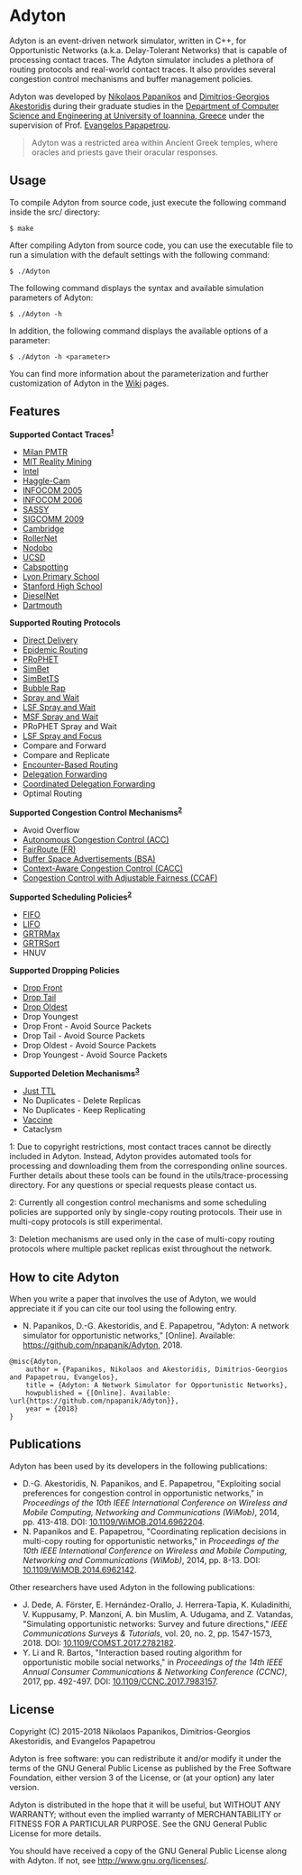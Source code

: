 Adyton
======

Adyton is an event-driven network simulator, written in C++, for Opportunistic Networks (a.k.a. Delay-Tolerant Networks) that is capable of processing contact traces. The Adyton simulator includes a plethora of routing protocols and real-world contact traces. It also provides several congestion control mechanisms and buffer management policies.

Adyton was developed by [Nikolaos Papanikos](http://cse.uoi.gr/~npapanik) and [Dimitrios-Georgios Akestoridis](http://cse.uoi.gr/~dakestor) during their graduate studies in the [Department of Computer Science and Engineering at University of Ioannina, Greece](http://cse.uoi.gr) under the supervision of Prof. [Evangelos Papapetrou](http://cse.uoi.gr/~epap).

> Adyton was a restricted area within Ancient Greek temples, where oracles and priests gave their oracular responses.


Usage
-----

To compile Adyton from source code, just execute the following command inside the src/ directory:
```
$ make
```

After compiling Adyton from source code, you can use the executable file to run a simulation with the default settings with the following command:
```
$ ./Adyton
```

The following command displays the syntax and available simulation parameters of Adyton:
```
$ ./Adyton -h
```

In addition, the following command displays the available options of a parameter:
```
$ ./Adyton -h <parameter>
```

You can find more information about the parameterization and further customization of Adyton in the [Wiki](https://github.com/npapanik/Adyton/wiki) pages.


Features
--------

**Supported Contact Traces<sup>[1](#note1)</sup>**
* [Milan PMTR](https://crawdad.org/unimi/pmtr/20081201/)
* [MIT Reality Mining](https://crawdad.org/mit/reality/20050701/)
* [Intel](https://crawdad.org/cambridge/haggle/20090529/)
* [Haggle-Cam](https://crawdad.org/cambridge/haggle/20090529/)
* [INFOCOM 2005](https://crawdad.org/cambridge/haggle/20090529/)
* [INFOCOM 2006](https://crawdad.org/cambridge/haggle/20090529/)
* [SASSY](https://crawdad.org/st_andrews/sassy/20110603/)
* [SIGCOMM 2009](https://crawdad.org/thlab/sigcomm2009/20120715/)
* [Cambridge](https://crawdad.org/upmc/content/20061117/)
* [RollerNet](https://crawdad.org/upmc/rollernet/20090202/)
* [Nodobo](https://crawdad.org/strath/nodobo/20110323/)
* [UCSD](https://www.sysnet.ucsd.edu/wtd/)
* [Cabspotting](https://crawdad.org/epfl/mobility/20090224/)
* [Lyon Primary School](http://www.sociopatterns.org/datasets/primary-school-temporal-network-data/)
* [Stanford High School](http://www.salathegroup.com/guide/school_2010.html)
* [DieselNet](https://crawdad.org/umass/diesel/20080914/)
* [Dartmouth](https://crawdad.org/dartmouth/campus/20090909/)

**Supported Routing Protocols**
* [Direct Delivery](https://doi.org/10.1109/TNET.2007.897962)
* [Epidemic Routing](http://issg.cs.duke.edu/epidemic/epidemic.pdf)
* [PRoPHET](https://datatracker.ietf.org/doc/rfc6693/)
* [SimBet](https://doi.org/10.1145/1288107.1288113)
* [SimBetTS](https://doi.org/10.1109/TMC.2008.161)
* [Bubble Rap](https://doi.org/10.1109/TMC.2010.246)
* [Spray and Wait](https://doi.org/10.1145/1080139.1080143)
* [LSF Spray and Wait](https://doi.org/10.1109/TMC.2008.172)
* [MSF Spray and Wait](https://doi.org/10.1109/TMC.2008.172)
* PRoPHET Spray and Wait
* [LSF Spray and Focus](https://doi.org/10.1109/PERCOMW.2007.108)
* Compare and Forward
* Compare and Replicate
* [Encounter-Based Routing](https://doi.org/10.1109/INFCOM.2009.5061994)
* [Delegation Forwarding](https://doi.org/10.1145/1374618.1374653)
* [Coordinated Delegation Forwarding](https://doi.org/10.1109/WiMOB.2014.6962142)
* Optimal Routing

**Supported Congestion Control Mechanisms<sup>[2](#note2)</sup>**
* Avoid Overflow
* [Autonomous Congestion Control (ACC)](https://doi.org/10.2514/6.2006-5970)
* [FairRoute (FR)](https://doi.org/10.1109/INFCOM.2009.5061993)
* [Buffer Space Advertisements (BSA)](https://doi.org/10.1007/978-3-642-21560-5_32)
* [Context-Aware Congestion Control (CACC)](https://doi.org/10.1109/MCOM.2014.6829943)
* [Congestion Control with Adjustable Fairness (CCAF)](https://doi.org/10.1109/WiMOB.2014.6962204)

**Supported Scheduling Policies<sup>[2](#note2)</sup>**
* [FIFO](https://doi.org/10.1145/1409985.1409994)
* [LIFO](https://doi.org/10.1145/1409985.1409994)
* [GRTRMax](https://doi.org/10.1109/COMSWA.2006.1665196)
* [GRTRSort](https://doi.org/10.1109/COMSWA.2006.1665196)
* HNUV

**Supported Dropping Policies**
* [Drop Front](https://doi.org/10.1145/1409985.1409994)
* [Drop Tail](https://doi.org/10.1145/1409985.1409994)
* [Drop Oldest](https://doi.org/10.1109/ISWC.2001.962117)
* Drop Youngest
* Drop Front - Avoid Source Packets
* Drop Tail - Avoid Source Packets
* Drop Oldest - Avoid Source Packets
* Drop Youngest - Avoid Source Packets

**Supported Deletion Mechanisms<sup>[3](#note3)</sup>**
* [Just TTL](https://doi.org/10.1109/TNET.2005.863461)
* No Duplicates - Delete Replicas
* No Duplicates - Keep Replicating
* [Vaccine](https://doi.org/10.1109/TNET.2005.863461)
* Cataclysm

<a name="note1">1</a>: Due to copyright restrictions, most contact traces cannot be directly included in Adyton. Instead, Adyton provides automated tools for processing and downloading them from the corresponding online sources. Further details about these tools can be found in the utils/trace-processing directory. For any questions or special requests please contact us.

<a name="note2">2</a>: Currently all congestion control mechanisms and some scheduling policies are supported only by single-copy routing protocols. Their use in multi-copy protocols is still experimental.

<a name="note3">3</a>: Deletion mechanisms are used only in the case of multi-copy routing protocols where multiple packet replicas exist throughout the network.


How to cite Adyton
------------------

When you write a paper that involves the use of Adyton, we would appreciate it if you can cite our tool using the following entry.

* N. Papanikos, D.-G. Akestoridis, and E. Papapetrou, "Adyton: A network simulator for opportunistic networks," [Online]. Available: <https://github.com/npapanik/Adyton>, 2018.

```
@misc{Adyton,
    author = {Papanikos, Nikolaos and Akestoridis, Dimitrios-Georgios and Papapetrou, Evangelos},
    title = {Adyton: A Network Simulator for Opportunistic Networks},
    howpublished = {[Online]. Available: \url{https://github.com/npapanik/Adyton}},
    year = {2018}
}
```


Publications
------------

Adyton has been used by its developers in the following publications:

* D.-G. Akestoridis, N. Papanikos, and E. Papapetrou, "Exploiting social preferences for congestion control in opportunistic networks," in _Proceedings of the 10th IEEE International Conference on Wireless and Mobile Computing, Networking and Communications (WiMob)_, 2014, pp. 413-418. DOI: [10.1109/WiMOB.2014.6962204](https://doi.org/10.1109/WiMOB.2014.6962204).
* N. Papanikos and E. Papapetrou, "Coordinating replication decisions in multi-copy routing for opportunistic networks," in _Proceedings of the 10th IEEE International Conference on Wireless and Mobile Computing, Networking and Communications (WiMob)_, 2014, pp. 8-13. DOI: [10.1109/WiMOB.2014.6962142](https://doi.org/10.1109/WiMOB.2014.6962142).

Other researchers have used Adyton in the following publications:

* J. Dede, A. Förster, E. Hernández-Orallo, J. Herrera-Tapia, K. Kuladinithi, V. Kuppusamy, P. Manzoni, A. bin Muslim, A. Udugama, and Z. Vatandas, "Simulating opportunistic networks: Survey and future directions," _IEEE Communications Surveys & Tutorials_, vol. 20, no. 2, pp. 1547-1573, 2018. DOI: [10.1109/COMST.2017.2782182](https://doi.org/10.1109/COMST.2017.2782182).
* Y. Li and R. Bartos, "Interaction based routing algorithm for opportunistic mobile social networks," in _Proceedings of the 14th IEEE Annual Consumer Communications & Networking Conference (CCNC)_, 2017, pp. 492-497. DOI: [10.1109/CCNC.2017.7983157](https://doi.org/10.1109/CCNC.2017.7983157).


License
-------

Copyright (C) 2015-2018  Nikolaos Papanikos,
Dimitrios-Georgios Akestoridis, and Evangelos Papapetrou

Adyton is free software: you can redistribute it and/or modify
it under the terms of the GNU General Public License as published by
the Free Software Foundation, either version 3 of the License, or
(at your option) any later version.

Adyton is distributed in the hope that it will be useful,
but WITHOUT ANY WARRANTY; without even the implied warranty of
MERCHANTABILITY or FITNESS FOR A PARTICULAR PURPOSE.  See the
GNU General Public License for more details.

You should have received a copy of the GNU General Public License
along with Adyton.  If not, see <http://www.gnu.org/licenses/>.
